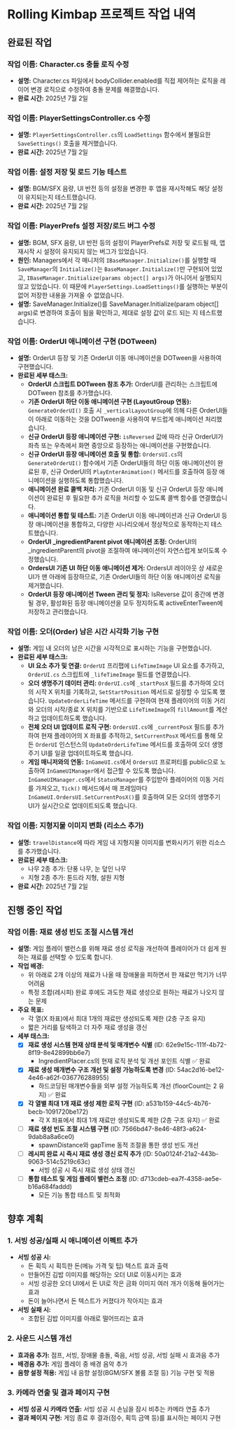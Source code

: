 # Rolling Kimbap 프로젝트 작업 내역

## 완료된 작업

### **작업 이름:** Character.cs 충돌 로직 수정
- **설명:** Character.cs 파일에서 bodyCollider.enabled를 직접 제어하는 로직을 레이어 변경 로직으로 수정하여 충돌 문제를 해결했습니다.
- **완료 시간:** 2025년 7월 2일

### **작업 이름:** PlayerSettingsController.cs 수정
- **설명:** `PlayerSettingsController.cs`의 `LoadSettings` 함수에서 불필요한 `SaveSettings()` 호출을 제거했습니다.
- **완료 시간:** 2025년 7월 2일

### **작업 이름:** 설정 저장 및 로드 기능 테스트
- **설명:** BGM/SFX 음량, UI 반전 등의 설정을 변경한 후 앱을 재시작해도 해당 설정이 유지되는지 테스트했습니다.
- **완료 시간:** 2025년 7월 2일

### **작업 이름:** PlayerPrefs 설정 저장/로드 버그 수정
- **설명:** BGM, SFX 음량, UI 반전 등의 설정이 PlayerPrefs로 저장 및 로드될 때, 앱 재시작 시 설정이 유지되지 않는 버그가 있었습니다.
- **원인:** Managers에서 각 매니저의 `IBaseManager.Initialize()`를 실행할 때 `SaveManager`의 `Initialize()`는 `BaseManager.Initialize()`만 구현되어 있었고, `IBaseManager.Initialize(params object[] args)`가 아니어서 실행되지 않고 있었습니다. 이 때문에 `PlayerSettings.LoadSettings()`를 실행하는 부분이 없어 저장한 내용을 가져올 수 없었습니다.
- **설명:** SaveManager.Initialize()를 SaveManager.Initialize(param object[] args)로 변경하여 호출이 됨을 확인하고, 제대로 설정 값이 로드 되는 지 테스트했습니다.

### **작업 이름:** OrderUI 애니메이션 구현 (DOTween)
- **설명:** OrderUI 등장 및 기존 OrderUI 이동 애니메이션을 DOTween을 사용하여 구현했습니다.
- **완료된 세부 태스크:**
    - **OrderUI 스크립트 DOTween 참조 추가:** OrderUI를 관리하는 스크립트에 DOTween 참조를 추가했습니다.
    - **기존 OrderUI 하단 이동 애니메이션 구현 (LayoutGroup 연동):** `GenerateOrderUI()` 호출 시 `_verticalLayoutGroup`에 의해 다른 OrderUI들이 아래로 이동하는 것을 DOTween을 사용하여 부드럽게 애니메이션 처리했습니다.
    - **신규 OrderUI 등장 애니메이션 구현:** `isReversed` 값에 따라 신규 OrderUI가 좌측 또는 우측에서 화면 중앙으로 등장하는 애니메이션을 구현했습니다.
    - **신규 OrderUI 등장 애니메이션 호출 및 통합:** `OrdersUI.cs`의 `GenerateOrderUI()` 함수에서 기존 OrderUI들의 하단 이동 애니메이션이 완료된 후, 신규 OrderUI의 `PlayEnterAnimation()` 메서드를 호출하여 등장 애니메이션을 실행하도록 통합했습니다.
    - **애니메이션 완료 콜백 처리:** 기존 OrderUI 이동 및 신규 OrderUI 등장 애니메이션이 완료된 후 필요한 추가 로직을 처리할 수 있도록 콜백 함수를 연결했습니다.
    - **애니메이션 통합 및 테스트:** 기존 OrderUI 이동 애니메이션과 신규 OrderUI 등장 애니메이션을 통합하고, 다양한 시나리오에서 정상적으로 동작하는지 테스트했습니다.
    - **OrderUI _ingredientParent pivot 애니메이션 조정:** OrderUI의 _ingredientParent의 pivot을 조절하여 애니메이션이 자연스럽게 보이도록 수정했습니다.
    - **OrdersUI 기존 UI 하단 이동 애니메이션 제거:** OrdersUI 레이아웃 상 새로운 UI가 맨 아래에 등장하므로, 기존 OrderUI들의 하단 이동 애니메이션 로직을 제거했습니다.
    - **OrderUI 등장 애니메이션 Tween 관리 및 정지:** IsReverse 값이 중간에 변경될 경우, 활성화된 등장 애니메이션을 모두 정지하도록 activeEnterTween에 저장하고 관리했습니다.

### **작업 이름:** 오더(Order) 남은 시간 시각화 기능 구현
- **설명:** 게임 내 오더의 남은 시간을 시각적으로 표시하는 기능을 구현했습니다.
- **완료된 세부 태스크:**
    - **UI 요소 추가 및 연결:** `OrderUI` 프리팹에 `LifeTimeImage` UI 요소를 추가하고, `OrderUI.cs` 스크립트에 `_lifeTimeImage` 필드를 연결했습니다.
    - **오더 생명주기 데이터 관리:** `OrderUI.cs`에 `_startPosX` 필드를 추가하여 오더의 시작 X 위치를 기록하고, `SetStartPosition` 메서드로 설정할 수 있도록 했습니다. `UpdateOrderLifeTime` 메서드를 구현하여 현재 플레이어의 이동 거리와 오더의 시작/종료 X 위치를 기반으로 `LifeTimeImage`의 `fillAmount`를 계산하고 업데이트하도록 했습니다.
    - **전체 오더 UI 업데이트 로직 구현:** `OrdersUI.cs`에 `_currentPosX` 필드를 추가하여 현재 플레이어의 X 좌표를 추적하고, `SetCurrentPosX` 메서드를 통해 모든 `OrderUI` 인스턴스의 `UpdateOrderLifeTime` 메서드를 호출하여 오더 생명주기 UI를 일괄 업데이트하도록 했습니다.
    - **게임 매니저와의 연동:** `InGameUI.cs`에서 `OrdersUI` 프로퍼티를 public으로 노출하여 `InGameUIManager`에서 접근할 수 있도록 했습니다. `InGameUIManager.cs`에서 `StatusManager`를 주입받아 플레이어의 이동 거리를 가져오고, `Tick()` 메서드에서 매 프레임마다 `InGameUI.OrdersUI.SetCurrentPosX()`를 호출하여 모든 오더의 생명주기 UI가 실시간으로 업데이트되도록 했습니다.

### **작업 이름:** 지형지물 이미지 변화 (리소스 추가)
- **설명:** `travelDistance`에 따라 게임 내 지형지물 이미지를 변화시키기 위한 리소스를 추가했습니다.
- **완료된 세부 태스크:**
    - 나무 2종 추가: 단풍 나무, 눈 덮인 나무
    - 지형 2종 추가: 툰드라 지형, 설원 지형
- **완료 시간:** 2025년 7월 2일

## 진행 중인 작업

### **작업 이름:** 재료 생성 빈도 조절 시스템 개선
- **설명:** 게임 플레이 밸런스를 위해 재료 생성 로직을 개선하여 플레이어가 더 쉽게 원하는 재료를 선택할 수 있도록 합니다.
- **작업 배경:** 
    - 위 아래로 2개 이상의 재료가 나올 때 장애물을 피하면서 한 재료만 먹기가 너무 어려움
    - 특정 조합(레시피) 완료 후에도 과도한 재료 생성으로 원하는 재료가 나오지 않는 문제
- **주요 목표:**
    - 각 열(X 좌표)에서 최대 1개의 재료만 생성되도록 제한 (2층 구조 유지)
    - 짧은 거리를 탐색하고 더 자주 재료 생성을 갱신
- **세부 태스크:**
    - [x] **재료 생성 시스템 현재 상태 분석 및 매개변수 식별** (ID: 62e9e15c-111f-4b72-8f19-8e42899bb6e7)
      - IngredientPlacer.cs의 현재 로직 분석 및 개선 포인트 식별 ✅ 완료
    - [x] **재료 생성 매개변수 구조 개선 및 설정 가능하도록 변경** (ID: 54ac2d16-be12-4e46-a62f-036776288955)
      - 하드코딩된 매개변수들을 외부 설정 가능하도록 개선 (floorCount는 2 유지) ✅ 완료
    - [x] **각 열별 최대 1개 재료 생성 제한 로직 구현** (ID: a531b159-44c5-4b76-becb-1091720be172)
      - 각 X 좌표에서 최대 1개 재료만 생성되도록 제한 (2층 구조 유지) ✅ 완료
    - [ ] **재료 생성 빈도 조절 시스템 구현** (ID: 7566bd47-8e46-48f3-a624-9dab8a8a6ce0)
      - spawnDistance와 gapTime 동적 조절을 통한 생성 빈도 개선
    - [ ] **레시피 완료 시 즉시 재료 생성 갱신 로직 추가** (ID: 50a0124f-21a2-443b-9063-514c5219c63c)
      - 서빙 성공 시 즉시 재료 생성 상태 갱신
    - [ ] **통합 테스트 및 게임 플레이 밸런스 조정** (ID: d713cdeb-ea7f-4358-ae5e-b16a684faddd)
      - 모든 기능 통합 테스트 및 최적화

## 향후 계획

### **1. 서빙 성공/실패 시 애니메이션 이펙트 추가**
- **서빙 성공 시:**
    - 돈 획득 시 획득한 돈(메뉴 가격 및 팁) 텍스트 효과 출력
    - 만들어진 김밥 이미지를 해당하는 오더 UI로 이동시키는 효과
    - 서빙 성공한 오더 UI에서 돈 UI로 작은 금화 이미지 여러 개가 이동해 들어가는 효과
    - 돈이 늘어나면서 돈 텍스트가 커졌다가 작아지는 효과
- **서빙 실패 시:**
    - 조합된 김밥 이미지를 아래로 떨어뜨리는 효과

### **2. 사운드 시스템 개선**
- **효과음 추가:** 점프, 서빙, 장애물 충돌, 죽음, 서빙 성공, 서빙 실패 시 효과음 추가
- **배경음 추가:** 게임 플레이 중 배경 음악 추가
- **음향 설정 적용:** 게임 내 음향 설정(BGM/SFX 볼륨 조절 등) 기능 구현 및 적용

### **3. 카메라 연출 및 결과 페이지 구현**
- **서빙 성공 시 카메라 연출:** 서빙 성공 시 손님을 잠시 비추는 카메라 연출 추가
- **결과 페이지 구현:** 게임 종료 후 결과(점수, 획득 금액 등)를 표시하는 페이지 구현
